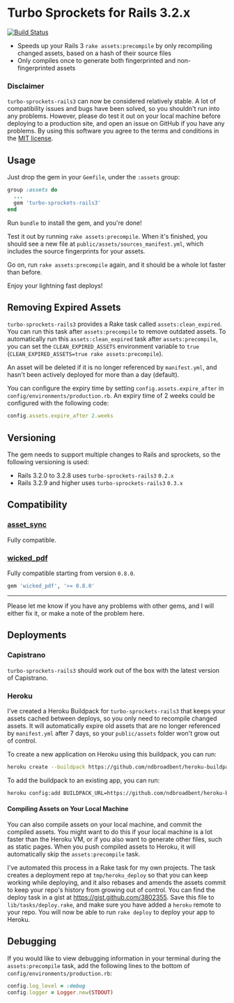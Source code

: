 # Turbo Sprockets for Rails 3.2.x

[![Build Status](https://secure.travis-ci.org/ndbroadbent/turbo-sprockets-rails3.png)](http://travis-ci.org/ndbroadbent/turbo-sprockets-rails3)

* Speeds up your Rails 3 `rake assets:precompile` by only recompiling changed assets, based on a hash of their source files
* Only compiles once to generate both fingerprinted and non-fingerprinted assets


### Disclaimer

`turbo-sprockets-rails3` can now be considered relatively stable. A lot of compatibility issues and bugs have been solved, so you shouldn't run into any problems.
However, please do test it out on your local machine before deploying to a production site, and open an issue on GitHub if you have any problems. By using this software you agree to the terms and conditions in the [MIT license](https://github.com/ndbroadbent/turbo-sprockets-rails3/blob/master/MIT-LICENSE).


## Usage

Just drop the gem in your `Gemfile`, under the `:assets` group:

```ruby
group :assets do
  ...
  gem 'turbo-sprockets-rails3'
end
```

Run `bundle` to install the gem, and you're done!

Test it out by running `rake assets:precompile`. When it's finished, you should see a new file at `public/assets/sources_manifest.yml`, which includes the source fingerprints for your assets.

Go on, run `rake assets:precompile` again, and it should be a whole lot faster than before.

Enjoy your lightning fast deploys!

## Removing Expired Assets

`turbo-sprockets-rails3` provides a Rake task called `assets:clean_expired`. You can run this task after `assets:precompile` to remove outdated assets. To automatically run this `assets:clean_expired` task after `assets:precompile`, you can set the `CLEAN_EXPIRED_ASSETS` environment variable to `true` (`CLEAN_EXPIRED_ASSETS=true rake assets:precompile`).

An asset will be deleted if it is no longer referenced by `manifest.yml`, and hasn't been actively deployed for more than a day (default).

You can configure the expiry time by setting `config.assets.expire_after` in `config/environments/production.rb`.
An expiry time of 2 weeks could be configured with the following code:

```ruby
config.assets.expire_after 2.weeks
```

## Versioning

The gem needs to support multiple changes to Rails and sprockets, so the following versioning is used:

* Rails 3.2.0 to 3.2.8 uses `turbo-sprockets-rails3` `0.2.x`
* Rails 3.2.9 and higher uses `turbo-sprockets-rails3` `0.3.x`


## Compatibility

### [asset_sync](https://github.com/rumblelabs/asset_sync)

Fully compatible.

### [wicked_pdf](https://github.com/mileszs/wicked_pdf)

Fully compatible starting from version `0.8.0`.

```ruby
gem 'wicked_pdf', '>= 0.8.0'
```

<hr/>

Please let me know if you have any problems with other gems, and I will either fix it, or make a note of the problem here.

## Deployments

### Capistrano

`turbo-sprockets-rails3` should work out of the box with the latest version of Capistrano.

### Heroku

I've created a Heroku Buildpack for `turbo-sprockets-rails3` that keeps your assets cached between deploys, so you only need to recompile changed assets. It will automatically expire old assets that are no longer referenced by `manifest.yml` after 7 days, so your `public/assets` folder won't grow out of control.

To create a new application on Heroku using this buildpack, you can run:

```bash
heroku create --buildpack https://github.com/ndbroadbent/heroku-buildpack-turbo-sprockets.git
```

To add the buildpack to an existing app, you can run:

```bash
heroku config:add BUILDPACK_URL=https://github.com/ndbroadbent/heroku-buildpack-turbo-sprockets.git
```

#### Compiling Assets on Your Local Machine

You can also compile assets on your local machine, and commit the compiled assets. You might want to do this if your local machine is a lot faster than the Heroku VM, or if you also want to generate other files, such as static pages. When you push compiled assets to Heroku, it will automatically skip the `assets:precompile` task.

I've automated this process in a Rake task for my own projects. The task creates a deployment repo at `tmp/heroku_deploy` so that you can keep working while deploying, and it also rebases and amends the assets commit to keep your repo's history from growing out of control. You can find the deploy task in a gist at https://gist.github.com/3802355. Save this file to `lib/tasks/deploy.rake`, and make sure you have added a `heroku` remote to your repo. You will now be able to run `rake deploy` to deploy your app to Heroku.

## Debugging

If you would like to view debugging information in your terminal during the `assets:precompile` task, add the following lines to the bottom of `config/environments/production.rb`:

```ruby
config.log_level = :debug
config.logger = Logger.new(STDOUT)
```



